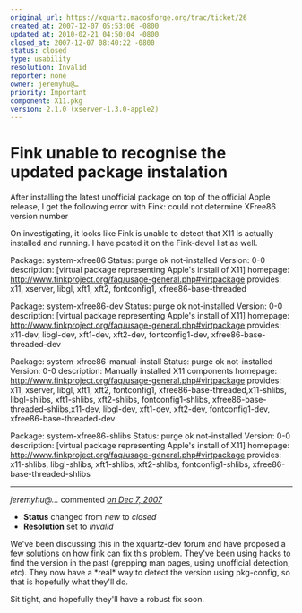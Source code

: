 ```yaml
---
original_url: https://xquartz.macosforge.org/trac/ticket/26
created_at: 2007-12-07 05:53:06 -0800
updated_at: 2010-02-21 04:50:04 -0800
closed_at: 2007-12-07 08:40:22 -0800
status: closed
type: usability
resolution: Invalid
reporter: none
owner: jeremyhu@…
priority: Important
component: X11.pkg
version: 2.1.0 (xserver-1.3.0-apple2)
---
```


Fink unable to recognise the updated package instalation
========================================================


After installing the latest unofficial package on top of the official Apple release, I get the following error with Fink:
could not determine XFree86 version number

On investigating, it looks like Fink is unable to detect that X11 is actually installed and running. I have posted it on the Fink-devel list as well.

Package: system-xfree86
Status: purge ok not-installed
Version: 0-0
description: \[virtual package representing Apple's install of X11\]
homepage: <http://www.finkproject.org/faq/usage-general.php#virtpackage>
provides: x11, xserver, libgl, xft1, xft2, fontconfig1, xfree86-base-threaded

Package: system-xfree86-dev
Status: purge ok not-installed
Version: 0-0
description: \[virtual package representing Apple's install of X11\]
homepage: <http://www.finkproject.org/faq/usage-general.php#virtpackage>
provides: x11-dev, libgl-dev, xft1-dev, xft2-dev, fontconfig1-dev, xfree86-base-threaded-dev

Package: system-xfree86-manual-install
Status: purge ok not-installed
Version: 0-0
description: Manually installed X11 components
homepage: <http://www.finkproject.org/faq/usage-general.php#virtpackage>
provides: x11, xserver, libgl, xft1, xft2, fontconfig1, xfree86-base-threaded,x11-shlibs, libgl-shlibs, xft1-shlibs, xft2-shlibs, fontconfig1-shlibs, xfree86-base-threaded-shlibs,x11-dev, libgl-dev, xft1-dev, xft2-dev, fontconfig1-dev, xfree86-base-threaded-dev

Package: system-xfree86-shlibs
Status: purge ok not-installed
Version: 0-0
description: \[virtual package representing Apple's install of X11\]
homepage: <http://www.finkproject.org/faq/usage-general.php#virtpackage>
provides: x11-shlibs, libgl-shlibs, xft1-shlibs, xft2-shlibs, fontconfig1-shlibs, xfree86-base-threaded-shlibs



---

*jeremyhu@…* commented *[on Dec 7, 2007](https://xquartz.macosforge.org/trac/ticket/26#comment:1 "December 7, 2007 at 8:40 AM PST")*

-   **Status** changed from *new* to *closed*
-   **Resolution** set to *invalid*

We've been discussing this in the xquartz-dev forum and have proposed a few solutions on how fink can fix this problem. They've been using hacks to find the version in the past (grepping man pages, using unofficial detection, etc). They now have a \*real\* way to detect the version using pkg-config, so that is hopefully what they'll do.

Sit tight, and hopefully they'll have a robust fix soon.




